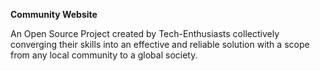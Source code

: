 **Community Website**

An Open Source Project created by Tech-Enthusiasts collectively converging their skills into an effective and reliable solution with a scope from any local community to a global society.
